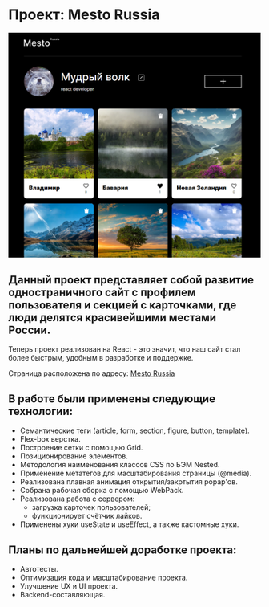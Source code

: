 # Проект: Mesto Russia

![Превью: Жак-Ив Кусто](https://github.com/Racio-begin/mesto-react/blob/main/src/images/mesto-react_preview.png)


## Данный проект представляет собой развитие одностраничного сайт с профилем пользователя и секцией с карточками, где люди делятся красивейшими местами России.

Теперь проект реализован на React - это значит, что наш сайт стал более быстрым, удобным в разработке и поддержке.

Страница расположена по адресу: [Mesto Russia](https://racio-begin.github.io/mesto-react/)


## В работе были применены следующие технологии:

* Семантические теги (article, form, section, figure, button, template).
* Flex-box верстка.
* Построение сетки с помощью Grid.
* Позиционирование элементов.
* Методология наименования классов CSS по БЭМ Nested.
* Применение метатегов для масштабирования страницы (@media).
* Реализована плавная анимация открытия/закртытия popap'ов.
* Собрана рабочая сборка с помощью WebPack.
* Реализована работа с сервером:
	- загрузка карточек пользователей;
	- функционирует счётчик лайков.
* Применены хуки useState и useEffect, а также кастомные хуки.


## Планы по дальнейшей доработке проекта:

* Автотесты.
* Оптимизация кода и масштабирование проекта.
* Улучшение UX и UI проекта.
* Backend-составляющая.
